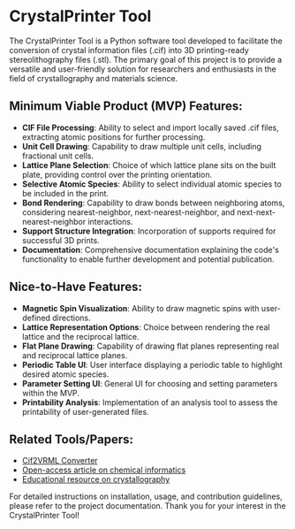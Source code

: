 # CrystalPrinter Tool

The CrystalPrinter Tool is a Python software tool developed to facilitate the conversion of crystal information files (.cif) into 3D printing-ready stereolithography files (.stl). The primary goal of this project is to provide a versatile and user-friendly solution for researchers and enthusiasts in the field of crystallography and materials science.

## Minimum Viable Product (MVP) Features:
- **CIF File Processing**: Ability to select and import locally saved .cif files, extracting atomic positions for further processing.
- **Unit Cell Drawing**: Capability to draw multiple unit cells, including fractional unit cells.
- **Lattice Plane Selection**: Choice of which lattice plane sits on the built plate, providing control over the printing orientation.
- **Selective Atomic Species**: Ability to select individual atomic species to be included in the print.
- **Bond Rendering**: Capability to draw bonds between neighboring atoms, considering nearest-neighbor, next-nearest-neighbor, and next-next-nearest-neighbor interactions.
- **Support Structure Integration**: Incorporation of supports required for successful 3D prints.
- **Documentation**: Comprehensive documentation explaining the code's functionality to enable further development and potential publication.

## Nice-to-Have Features:
- **Magnetic Spin Visualization**: Ability to draw magnetic spins with user-defined directions.
- **Lattice Representation Options**: Choice between rendering the real lattice and the reciprocal lattice.
- **Flat Plane Drawing**: Capability of drawing flat planes representing real and reciprocal lattice planes.
- **Periodic Table UI**: User interface displaying a periodic table to highlight desired atomic species.
- **Parameter Setting UI**: General UI for choosing and setting parameters within the MVP.
- **Printability Analysis**: Implementation of an analysis tool to assess the printability of user-generated files.

## Related Tools/Papers:
- [Cif2VRML Converter](http://cad4.cpac.washington.edu/Cif2VRMLHome/Cif2VRML.htm)
- [Open-access article on chemical informatics](https://jcheminf.biomedcentral.com/articles/10.1186/s13321-016-0181-z)
- [Educational resource on crystallography](https://pubs.acs.org/doi/10.1021/acs.jchemed.2c00907)

For detailed instructions on installation, usage, and contribution guidelines, please refer to the project documentation. Thank you for your interest in the CrystalPrinter Tool!
